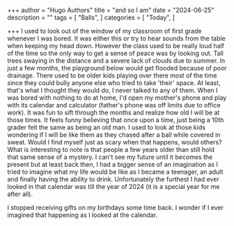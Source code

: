 +++
author = "Hugo Authors"
title = "and so I am"
date = "2024-06-25"
description = ""
tags = [
    "Balls",
]
categories = [
    "Today",
]

+++
I used to look out of the window of my classroom of first grade whenever I was bored. It was either this or try to hear sounds from the table when keeping my head down. However the class used to be really loud half of the time so the only way to get a sense of peace was by looking out. Tall trees swaying in the distance and a severe lack of clouds due to summer. In just a few months, the playground below would get flooded because of poor drainage. There used to be older kids playing over there most of the time since they could bully anyone else who tried to take 'their' space. At least, that's what I thought they would do, I never talked to any of them. 
When I was bored with nothing to do at home, I'd open my mother's phone and play with its calendar and calculator (father's phone was off limits due to office work). It was fun to sift through the months and realize how old I will be at those times. It feels funny believing that once upon a time, just being a 10th grader felt the same as being an old man. I used to look at those kids wondering if I will be like them as they chased after a ball while covered in sweat. Would I find myself just as scary when that happens, would others?
What is interesting to note is that people a few years older than still hold that same sense of a mystery. I can't see my future until it becomes the present but at least back then, I had a bigger sense of an imagination as I tried to imagine what my life would be like as I became a teenager, an adult and finally having the ability to drink. Unfortunately the furthest I had ever looked in that calendar was till the year of 2024 (it is a special year for me after all).

I stopped receiving gifts on my birthdays some time back. I wonder if I ever imagined that happening as I looked at the calendar. 
